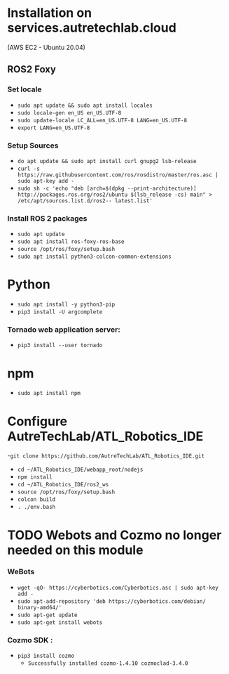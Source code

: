 # Installation on services.autretechlab.cloud 
(AWS EC2 - Ubuntu 20.04)

## ROS2 Foxy

### Set locale
- `sudo apt update && sudo apt install locales`
- `sudo locale-gen en_US en_US.UTF-8`
- `sudo update-locale LC_ALL=en_US.UTF-8 LANG=en_US.UTF-8`
- `export LANG=en_US.UTF-8`

### Setup Sources
- `do apt update && sudo apt install curl gnupg2 lsb-release`
- `curl -s https://raw.githubusercontent.com/ros/rosdistro/master/ros.asc | sudo apt-key add -`
- `sudo sh -c 'echo "deb [arch=$(dpkg --print-architecture)] http://packages.ros.org/ros2/ubuntu $(lsb_release -cs) main" > /etc/apt/sources.list.d/ros2-- latest.list'`

### Install ROS 2 packages
- `sudo apt update`
- `sudo apt install ros-foxy-ros-base`
- `source /opt/ros/foxy/setup.bash`
- `sudo apt install python3-colcon-common-extensions`

# Python
- `sudo apt install -y python3-pip`
- `pip3 install -U argcomplete`

### Tornado web application server: 
- `pip3 install --user tornado`

# npm
- `sudo apt install npm` 

# Configure AutreTechLab/ATL_Robotics_IDE
-`git clone https://github.com/AutreTechLab/ATL_Robotics_IDE.git`
- `cd ~/ATL_Robotics_IDE/webapp_root/nodejs`
- `npm install`
- `cd ~/ATL_Robotics_IDE/ros2_ws`
- `source /opt/ros/foxy/setup.bash`
- `colcon build`
- `. ./env.bash`



# TODO Webots and Cozmo no longer needed on this module 
### WeBots
- `wget -qO- https://cyberbotics.com/Cyberbotics.asc | sudo apt-key add -`
- `sudo apt-add-repository 'deb https://cyberbotics.com/debian/ binary-amd64/'`
- `sudo apt-get update`
- `sudo apt-get install webots`

### Cozmo SDK : 
- `pip3 install cozmo`
   - `Successfully installed cozmo-1.4.10 cozmoclad-3.4.0`



